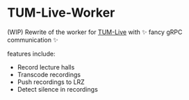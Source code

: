 # TUM-Live-Worker

(WIP) Rewrite of the worker for [TUM-Live](https://github.com/joschahenningsen/TUM-Live) with :sparkles: fancy gRPC
communication :sparkles:

features include:

- Record lecture halls
- Transcode recordings
- Push recordings to LRZ
- Detect silence in recordings

